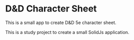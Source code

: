 # D&D Character Sheet

This is a small app to create D&D 5e character sheet.

This is a study project to create a small SolidJs application.
